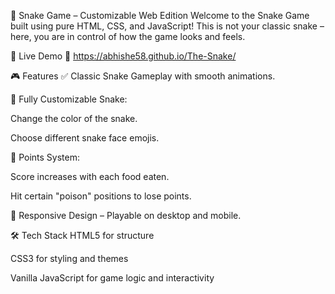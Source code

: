 🐍 Snake Game – Customizable Web Edition
Welcome to the Snake Game built using pure HTML, CSS, and JavaScript!
This is not your classic snake – here, you are in control of how the game looks and feels.

🧪 Live Demo
🔗 https://abhishe58.github.io/The-Snake/

🎮 Features
✅ Classic Snake Gameplay with smooth animations.

🎨 Fully Customizable Snake:

Change the color of the snake.

Choose different snake face emojis.

💯 Points System:

Score increases with each food eaten.

Hit certain "poison" positions to lose points.

📱 Responsive Design – Playable on desktop and mobile.

🛠️ Tech Stack
HTML5 for structure

CSS3 for styling and themes

Vanilla JavaScript for game logic and interactivity
